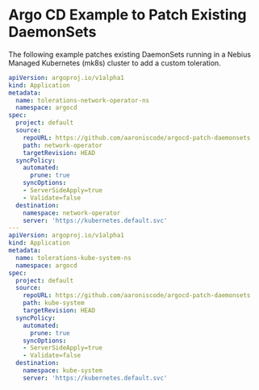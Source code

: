 # Argo CD Example to Patch Existing DaemonSets

The following example patches existing DaemonSets running in a Nebius Managed Kubernetes (mk8s) cluster to add a custom toleration.

```yaml
apiVersion: argoproj.io/v1alpha1
kind: Application
metadata:
  name: tolerations-network-operator-ns
  namespace: argocd
spec:
  project: default
  source:
    repoURL: https://github.com/aaroniscode/argocd-patch-daemonsets
    path: network-operator
    targetRevision: HEAD
  syncPolicy:
    automated:
      prune: true
    syncOptions:
    - ServerSideApply=true
    - Validate=false
  destination:
    namespace: network-operator
    server: 'https://kubernetes.default.svc'
---
apiVersion: argoproj.io/v1alpha1
kind: Application
metadata:
  name: tolerations-kube-system-ns
  namespace: argocd
spec:
  project: default
  source:
    repoURL: https://github.com/aaroniscode/argocd-patch-daemonsets
    path: kube-system
    targetRevision: HEAD
  syncPolicy:
    automated:
      prune: true
    syncOptions:
    - ServerSideApply=true
    - Validate=false
  destination:
    namespace: kube-system
    server: 'https://kubernetes.default.svc'
```
